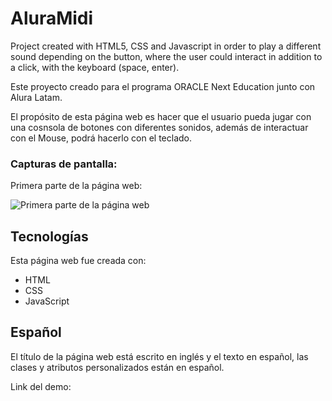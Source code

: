 # AluraMidi
Project created with HTML5, CSS and Javascript in order to play a different sound depending on the button, where the user could interact in addition to a click, with the keyboard (space, enter).

Este proyecto creado para el programa ORACLE Next Education junto con Alura Latam.

El propósito de esta página web es hacer que el usuario pueda jugar con una cosnsola de botones con diferentes sonidos, además de interactuar con el Mouse, podrá hacerlo con el teclado.

### Capturas de pantalla:

Primera parte de la página web:

![Primera parte de la página web](secret-number-game-main.png) 


## Tecnologías

Esta página web fue creada con:

* HTML
* CSS
* JavaScript 


## Español

El título de la página web está escrito en inglés y el texto en español, las clases y atributos personalizados están en español.

Link del demo: 



